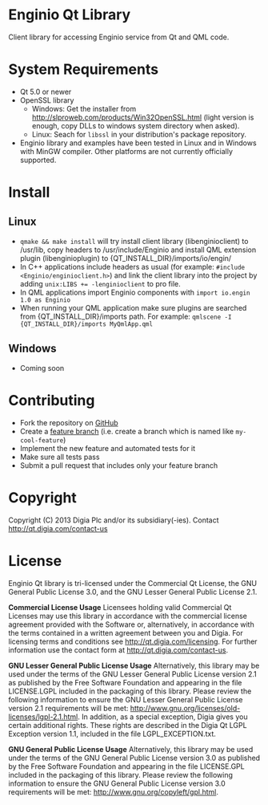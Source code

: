# Enginio Qt Library 
Client library for accessing Enginio service from Qt and QML code. 


# System Requirements
* Qt 5.0 or newer
* OpenSSL library 
  * Windows: Get the installer from http://slproweb.com/products/Win32OpenSSL.html (light version is enough, copy DLLs to windows system directory when asked).
  * Linux: Seach for `libssl` in your distribution's package repository.
* Enginio library and examples have been tested in Linux and in Windows with MinGW compiler. Other platforms are not currently officially supported.


# Install

## Linux
* `qmake && make install` will try install client library (libenginioclient) to /usr/lib, copy headers to /usr/include/Enginio and install QML extension plugin (libenginioplugin) to {QT_INSTALL_DIR}/imports/io/engin/
* In C++ applications include headers as usual (for example: `#include <Enginio/enginioclient.h>`) and link the client library into the project by adding `unix:LIBS += -lenginioclient` to pro file.
* In QML applications import Enginio components with `import io.engin 1.0 as Enginio`
* When running your QML application make sure plugins are searched from {QT_INSTALL_DIR}/imports path. For example: `qmlscene -I {QT_INSTALL_DIR}/imports MyQmlApp.qml`

## Windows
* Coming soon


# Contributing
* Fork the repository on [GitHub](https://github.com/enginio/enginio-qt)
* Create a [feature branch](http://nvie.com/posts/a-successful-git-branching-model/) (i.e. create a branch which is named like `my-cool-feature`)
* Implement the new feature and automated tests for it
* Make sure all tests pass
* Submit a pull request that includes only your feature branch


# Copyright
Copyright (C) 2013 Digia Plc and/or its subsidiary(-ies).
Contact http://qt.digia.com/contact-us 


# License
Enginio Qt library is tri-licensed under the Commercial Qt License, the GNU General Public License 3.0, and the GNU Lesser General Public License 2.1.

**Commercial License Usage**
Licensees holding valid Commercial Qt Licenses may use this library in accordance with the commercial license agreement provided with the Software or, alternatively, in accordance with the terms contained in a written agreement between you and Digia. For licensing terms and conditions see http://qt.digia.com/licensing. For further information use the contact form at http://qt.digia.com/contact-us.

**GNU Lesser General Public License Usage**
Alternatively, this library may be used under the terms of the GNU Lesser General Public License version 2.1 as published by the Free Software Foundation and appearing in the file LICENSE.LGPL included in the packaging of this library. Please review the following information to ensure the GNU Lesser General Public License version 2.1 requirements will be met: http://www.gnu.org/licenses/old-licenses/lgpl-2.1.html. In addition, as a special exception, Digia gives you certain additional rights. These rights are described in the Digia Qt LGPL Exception version 1.1, included in the file LGPL_EXCEPTION.txt.

**GNU General Public License Usage**
Alternatively, this library may be used under the terms of the GNU General Public License version 3.0 as published by the Free Software Foundation and appearing in the file LICENSE.GPL included in the packaging of this library. Please review the following information to ensure the GNU General Public License version 3.0 requirements will be met: http://www.gnu.org/copyleft/gpl.html.
